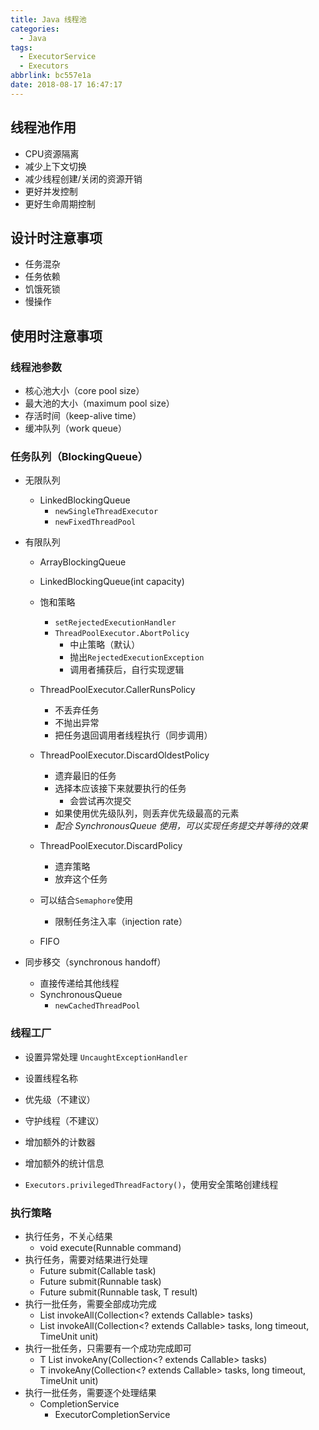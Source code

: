 ```yaml
---
title: Java 线程池
categories:
  - Java
tags:
  - ExecutorService
  - Executors
abbrlink: bc557e1a
date: 2018-08-17 16:47:17
---
```




## 线程池作用

- CPU资源隔离
- 减少上下文切换
- 减少线程创建/关闭的资源开销
- 更好并发控制
- 更好生命周期控制

## 设计时注意事项

- 任务混杂
- 任务依赖
- 饥饿死锁
- 慢操作



<!-- more -->



## 使用时注意事项

### 线程池参数

- 核心池大小（core pool size）
- 最大池的大小（maximum pool size）
- 存活时间（keep-alive time）
- 缓冲队列（work queue）

### 任务队列（BlockingQueue）

- 无限队列
  - LinkedBlockingQueue
    - `newSingleThreadExecutor`
    - `newFixedThreadPool`
- 有限队列 

  - ArrayBlockingQueue
  - LinkedBlockingQueue(int capacity)
  - 饱和策略
    - `setRejectedExecutionHandler`
    - `ThreadPoolExecutor.AbortPolicy`
      - 中止策略（默认）
      - 抛出`RejectedExecutionException`
      - 调用者捕获后，自行实现逻辑
  - ThreadPoolExecutor.CallerRunsPolicy 
    - 不丢弃任务
    - 不抛出异常
    - 把任务退回调用者线程执行（同步调用）
  - ThreadPoolExecutor.DiscardOldestPolicy 
    - 遗弃最旧的任务
    - 选择本应该接下来就要执行的任务
      - 会尝试再次提交
    - 如果使用优先级队列，则丢弃优先级最高的元素
    - *配合 SynchronousQueue 使用，可以实现任务提交并等待的效果*
  - ThreadPoolExecutor.DiscardPolicy 
    - 遗弃策略
    - 放弃这个任务
  - 可以结合`Semaphore`使用 
    - 限制任务注入率（injection rate）

  - FIFO
- 同步移交（synchronous handoff） 
  - 直接传递给其他线程
  - SynchronousQueue
    - `newCachedThreadPool`

### 线程工厂

- 设置异常处理 `UncaughtExceptionHandler`

- 设置线程名称
- 优先级（不建议）
- 守护线程（不建议）
- 增加额外的计数器
- 增加额外的统计信息
- `Executors.privilegedThreadFactory()`，使用安全策略创建线程 



### 执行策略

- 执行任务，不关心结果
  - void execute(Runnable command)
- 执行任务，需要对结果进行处理
  - Future submit(Callable task)
  - Future submit(Runnable task)
  - Future submit(Runnable task, T result)
- 执行一批任务，需要全部成功完成
  - List<Future> invokeAll(Collection<? extends Callable<T>> tasks)
  - List<Future> invokeAll(Collection<? extends Callable<T>> tasks, long timeout, TimeUnit unit)
- 执行一批任务，只需要有一个成功完成即可
  - T List<Future> invokeAny(Collection<? extends Callable<T>> tasks)
  - T invokeAny(Collection<? extends Callable<T>> tasks, long timeout, TimeUnit unit)
- 执行一批任务，需要逐个处理结果
  - CompletionService
    - ExecutorCompletionService